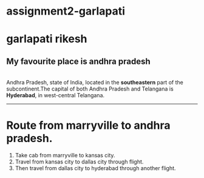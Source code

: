 # assignment2-garlapati
# garlapati rikesh
## My favourite place is andhra pradesh
<br> Andhra Pradesh, state of India, located in the **southeastern** part of the subcontinent.The capital of both Andhra Pradesh and Telangana is **Hyderabad**, in west-central Telangana.

---

# Route from marryville to andhra pradesh.

1. Take cab from marryville to kansas city.
2. Travel from kansas city to dallas city through flight.
3. Then travel from dallas city to hyderabad through another flight.